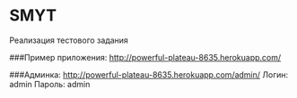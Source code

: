 SMYT
====

Реализация тестового задания

###Пример приложения:
http://powerful-plateau-8635.herokuapp.com/

###Админка:
http://powerful-plateau-8635.herokuapp.com/admin/
Логин: admin
Пароль: admin
